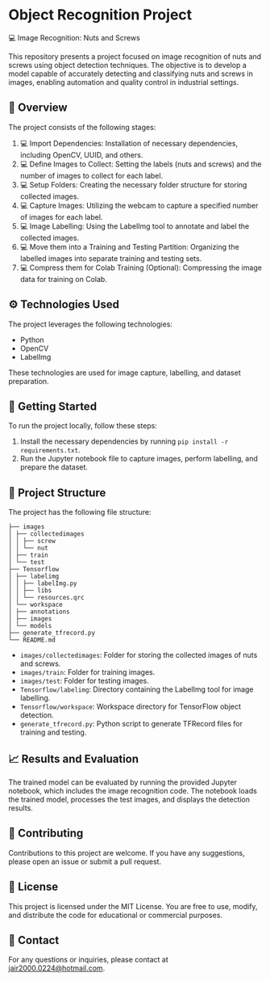 # Object Recognition Project

:computer: Image Recognition: Nuts and Screws

This repository presents a project focused on image recognition of nuts and screws using object detection techniques. The objective is to develop a model capable of accurately detecting and classifying nuts and screws in images, enabling automation and quality control in industrial settings.

## :wrench: Overview

The project consists of the following stages:

1. :computer: Import Dependencies: Installation of necessary dependencies, including OpenCV, UUID, and others.
2. :computer: Define Images to Collect: Setting the labels (nuts and screws) and the number of images to collect for each label.
3. :computer: Setup Folders: Creating the necessary folder structure for storing collected images.
4. :computer: Capture Images: Utilizing the webcam to capture a specified number of images for each label.
5. :computer: Image Labelling: Using the LabelImg tool to annotate and label the collected images.
6. :computer: Move them into a Training and Testing Partition: Organizing the labelled images into separate training and testing sets.
7. :computer: Compress them for Colab Training (Optional): Compressing the image data for training on Colab.

## :gear: Technologies Used

The project leverages the following technologies:

- Python
- OpenCV
- LabelImg

These technologies are used for image capture, labelling, and dataset preparation.

## :rocket: Getting Started

To run the project locally, follow these steps:

1. Install the necessary dependencies by running `pip install -r requirements.txt`.
2. Run the Jupyter notebook file to capture images, perform labelling, and prepare the dataset.

## :file_folder: Project Structure

The project has the following file structure:
```
├── images
│ ├── collectedimages
│ │ ├── screw
│ │ └── nut
│ ├── train
│ └── test
├── Tensorflow
│ ├── labelimg
│ │ ├── labelImg.py
│ │ ├── libs
│ │ └── resources.qrc
│ └── workspace
│ ├── annotations
│ ├── images
│ └── models
├── generate_tfrecord.py
└── README.md
```

- `images/collectedimages`: Folder for storing the collected images of nuts and screws.
- `images/train`: Folder for training images.
- `images/test`: Folder for testing images.
- `Tensorflow/labelimg`: Directory containing the LabelImg tool for image labelling.
- `Tensorflow/workspace`: Workspace directory for TensorFlow object detection.
- `generate_tfrecord.py`: Python script to generate TFRecord files for training and testing.

## :chart_with_upwards_trend: Results and Evaluation

The trained model can be evaluated by running the provided Jupyter notebook, which includes the image recognition code. The notebook loads the trained model, processes the test images, and displays the detection results.

## :raising_hand: Contributing

Contributions to this project are welcome. If you have any suggestions, please open an issue or submit a pull request.

## :page_facing_up: License

This project is licensed under the MIT License. You are free to use, modify, and distribute the code for educational or commercial purposes.

## :email: Contact

For any questions or inquiries, please contact at jair2000.0224@hotmail.com.
